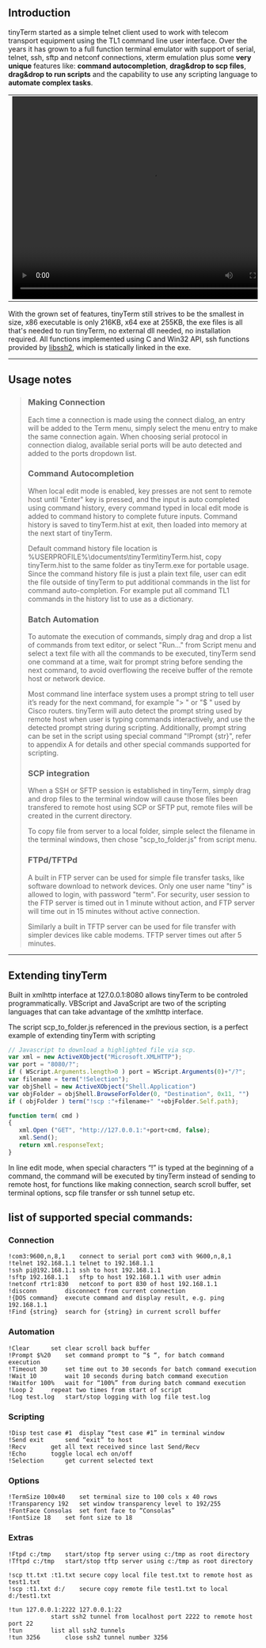 ## Introduction

tinyTerm started as a simple telnet client used to work with telecom transport equipment using the TL1 command line user interface. Over the years it has grown to a full function terminal emulator with support of serial, telnet, ssh, sftp and netconf connections, xterm emulation plus some __very unique__ features like: **command autocompletion**, **drag&drop to scp files**, **drag&drop to run scripts** and the capability to use any scripting language to **automate complex tasks**. 
	
<table>
	<tr>
	    <td>
		<video width="558" height="410" controls>
			<source src="tinyTerm.mp4" type="video/mp4">
			Your browser does not support the video tag.
		</video>
	    </td>
	    <td>
		<h4>License</h4>: <a href="https://github.com/yongchaofan/tinyTerm/blob/master/LICENSE">GPL 3.0</a><br/>
		<h4>Stable release</h4>: 1.2<br/>
		<h4>Installation: </h4> <a href="https://www.microsoft.com/store/apps/9NXGN9LJTL05">Microsoft Store</a><br/>
		<h4>Portable app:</h4>
	32-bit: <a href="https://github.com/yongchaofan/tinyTerm/releases/download/1.2/tinyTerm.exe">tinyTerm.exe</a><br/>
	64-bit: <a href="https://github.com/yongchaofan/tinyTerm/releases/download/1.2/tinyTerm64.exe">tinyTerm64.exe</a>
	    </td>
	</tr>
</table>

With the grown set of features, tinyTerm still strives to be the smallest in size, x86 executable is only 216KB, x64 exe at 255KB, the exe files is all that's needed to run tinyTerm, no external dll needed, no installation required. All functions implemented using C and Win32 API, ssh functions provided by [libssh2](http://libssh2.org), which is statically linked in the exe. 

---

## Usage notes

> ### Making Connection
> Each time a connection is made using the connect dialog, an entry will be added to the Term menu, simply select the menu entry to make the same connection again. When choosing serial protocol in connection dialog, available serial ports will be auto detected and added to the ports dropdown list.
> 
> ### Command Autocompletion
> When local edit mode is enabled, key presses are not sent to remote host until "Enter" key is pressed, and the input is auto completed using command history, every command typed in local edit mode is added to command history to complete future inputs. Command history is saved to tinyTerm.hist at exit, then loaded into memory at the next start of tinyTerm. 
> 
> Default command history file location is %USERPROFILE%\documents\tinyTerm\tinyTerm.hist, copy tinyTerm.hist to the same folder as tinyTerm.exe for portable usage. Since the command history file is just a plain text file, user can edit the file outside of tinyTerm to put additional commands in the list for command auto-completion. For example put all command TL1 commands in the history list to use as a dictionary.
> 
> ### Batch Automation
> To automate the execution of commands, simply drag and drop a list of commands from text editor, or select "Run..." from Script menu and select a text file with all the commands to be executed, tinyTerm send one command at a time, wait for prompt string before sending the next command, to avoid overflowing the receive buffer of the remote host or network device. 
> 
> Most command line interface system uses a prompt string to tell user it’s ready for the next command, for example "> " or "$ " used by Cisco routers. tinyTerm will auto detect the prompt string used by remote host when user is typing commands interactively, and use the detected prompt string during scripting. Additionally, prompt string can be set in the script using special command "!Prompt {str}", refer to appendix A for details and other special commands supported for scripting. 
> 
> ### SCP integration
> When a SSH or SFTP session is established in tinyTerm, simply drag and drop files to the terminal window will cause those files been transfered to remote host using SCP or SFTP put, remote files will be created in the current directory. 
> 
> To copy file from server to a local folder, simple select the filename in the terminal windows, then chose "scp_to_folder.js" from script menu. 
> 
> ### FTPd/TFTPd
> A built in FTP server can be used for simple file transfer tasks, like software download to network devices. Only one user name "tiny" is allowed to login, with password "term". For security, user session to the FTP server is timed out in 1 minute without action, and FTP server will time out in 15 minutes without active connection.
> 
> Similarly a built in TFTP server can be used for file transfer with simpler devices like cable modems. TFTP server times out after 5 minutes. 

---

## Extending tinyTerm

Built in xmlhttp interface at 127.0.0.1:8080 allows tinyTerm to be controled programmatically. VBScript and JavaScript are two of the scripting languages that can take advantage of the xmlhttp interface. 

The script scp_to_folder.js referenced in the previous section, is a perfect example of extending tinyTerm with scripting

```js
// Javascript to download a highlighted file via scp.
var xml = new ActiveXObject("Microsoft.XMLHTTP");
var port = "8080/?";
if ( WScript.Arguments.length>0 ) port = WScript.Arguments(0)+"/?";
var filename = term("!Selection");
var objShell = new ActiveXObject("Shell.Application")
var objFolder = objShell.BrowseForFolder(0, "Destination", 0x11, "")
if ( objFolder ) term("!scp :"+filename+" "+objFolder.Self.path);

function term( cmd )
{
   xml.Open ("GET", "http://127.0.0.1:"+port+cmd, false);
   xml.Send();
   return xml.responseText;
}
```

In line edit mode, when special characters “!” is typed at the beginning of a command, the command will be executed by tinyTerm instead of sending to remote host, for functions like making connection, search scroll buffer, set terminal options, scp file transfer or ssh tunnel setup etc. 

## list of supported special commands:

### Connection
    !com3:9600,n,8,1	connect to serial port com3 with 9600,n,8,1
    !telnet 192.168.1.1	telnet to 192.168.1.1
    !ssh pi@192.168.1.1	ssh to host 192.168.1.1
    !sftp 192.168.1.1	sftp to host 192.168.1.1 with user admin
    !netconf rtr1:830	netconf to port 830 of host 192.168.1.1
    !disconn		disconnect from current connection
    !{DOS command}	execute command and display result, e.g. ping 192.168.1.1
    !Find {string}	search for {string} in current scroll buffer

### Automation
    !Clear		set clear scroll back buffer
    !Prompt $%20	set command prompt to “$ “, for batch command execution
    !Timeout 30		set time out to 30 seconds for batch command execution
    !Wait 10		wait 10 seconds during batch command execution
    !Waitfor 100%	wait for “100%” from during batch command execution
    !Loop 2		repeat two times from start of script
    !Log test.log	start/stop logging with log file test.log

### Scripting
    !Disp test case #1	display “test case #1” in terminal window
    !Send exit		send “exit” to host
    !Recv		get all text received since last Send/Recv
    !Echo		toggle local ech on/off
    !Selection		get current selected text

### Options
    !TermSize 100x40	set terminal size to 100 cols x 40 rows
    !Transparency 192	set window transparency level to 192/255
    !FontFace Consolas	set font face to “Consolas”
    !FontSize 18	set font size to 18

### Extras
    !Ftpd c:/tmp	start/stop ftp server using c:/tmp as root directory
    !Tftpd c:/tmp	start/stop tftp server using c:/tmp as root directory

    !scp tt.txt :t1.txt	secure copy local file test.txt to remote host as test1.txt
    !scp :t1.txt d:/ 	secure copy remote file test1.txt to local d:/test1.txt

    !tun 127.0.0.1:2222 127.0.0.1:22 
    			start ssh2 tunnel from localhost port 2222 to remote host port 22
    !tun		list all ssh2 tunnels 
    !tun 3256		close ssh2 tunnel number 3256
